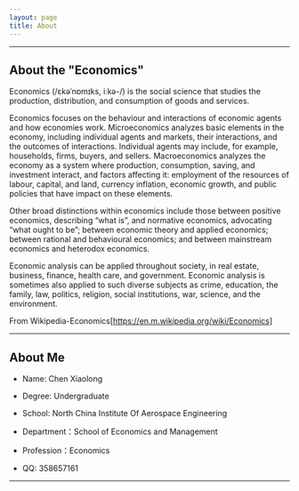 ```yaml
---
layout: page
title: About
---
```

<hr>

## About the "Economics"

Economics (/ɛkəˈnɒmɪks, iːkə-/) is the social science that studies the production, distribution, and consumption of goods and services.

Economics focuses on the behaviour and interactions of economic agents and how economies work. Microeconomics analyzes basic elements in the economy, including individual agents and markets, their interactions, and the outcomes of interactions. Individual agents may include, for example, households, firms, buyers, and sellers. Macroeconomics analyzes the economy as a system where production, consumption, saving, and investment interact, and factors affecting it: employment of the resources of labour, capital, and land, currency inflation, economic growth, and public policies that have impact on these elements.

Other broad distinctions within economics include those between positive economics, describing “what is”, and normative economics, advocating “what ought to be”; between economic theory and applied economics; between rational and behavioural economics; and between mainstream economics and heterodox economics.

Economic analysis can be applied throughout society, in real estate, business, finance, health care, and government. Economic analysis is sometimes also applied to such diverse subjects as crime, education, the family, law, politics, religion, social institutions, war, science, and the environment.

From Wikipedia-Economics[https://en.m.wikipedia.org/wiki/Economics]

<hr>

## About Me

- Name: Chen Xiaolong

- Degree: Undergraduate

- School: North China Institute Of Aerospace Engineering

- Department：School of Economics and Management

- Profession：Economics

- QQ: 358657161

<hr>


